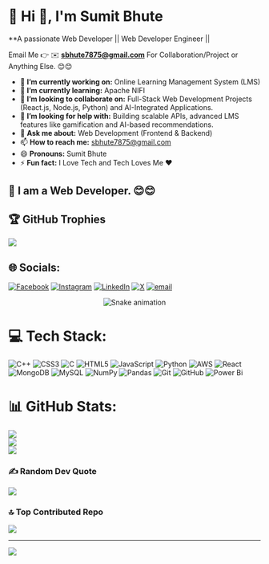 # 💫 Hi 👋, I'm Sumit Bhute
**A passionate Web Developer || Web Developer Engineer ||

Email Me 👉 ✉️ **sbhute7875@gmail.com** For Collaboration/Project or Anything Else. 😊😊

- 🔭 **I’m currently working on:** Online Learning Management System (LMS)
- 🌱 **I’m currently learning:** Apache NIFI
- 👯 **I’m looking to collaborate on:** Full-Stack Web Development Projects (React.js, Node.js, Python) and AI-Integrated Applications.
- 🤔 **I’m looking for help with:** Building scalable APIs, advanced LMS features like gamification and AI-based recommendations.
- 💬 **Ask me about:**  Web Development (Frontend & Backend)
- 📫 **How to reach me:** sbhute7875@gmail.com
- 😄 **Pronouns:** Sumit Bhute
- ⚡ **Fun fact:** I Love Tech and Tech Loves Me ❤


## 🔗 I am a Web Developer. 😊😊

## 🏆 GitHub Trophies
![](https://github-profile-trophy.vercel.app/?username=Sumit776831&theme=radical&no-frame=false&no-bg=true&margin-w=4)

## 🌐 Socials:
[![Facebook](https://img.shields.io/badge/Facebook-%231877F2.svg?logo=Facebook&logoColor=white)](https://facebook.com/https://www.facebook.com/profile.php?id=100093559794030) [![Instagram](https://img.shields.io/badge/Instagram-%23E4405F.svg?logo=Instagram&logoColor=white)](https://instagram.com/sumit.bhute) [![LinkedIn](https://img.shields.io/badge/LinkedIn-%230077B5.svg?logo=linkedin&logoColor=white)](https://linkedin.com/in/https://www.linkedin.com/in/sumitbhute/) [![X](https://img.shields.io/badge/X-black.svg?logo=X&logoColor=white)](https://x.com/SumitBhute4211) [![email](https://img.shields.io/badge/Email-D14836?logo=gmail&logoColor=white)](mailto:sbhute7875@gmail.com) 

<!-- Snake Game Repo View -->

<div align="center">
  <img src="https://profile-readme-generator.com/assets/snake.svg" alt="Snake animation" />
</div>

# 💻 Tech Stack:
![C++](https://img.shields.io/badge/c++-%2300599C.svg?style=for-the-badge&logo=c%2B%2B&logoColor=white) ![CSS3](https://img.shields.io/badge/css3-%231572B6.svg?style=for-the-badge&logo=css3&logoColor=white) ![C](https://img.shields.io/badge/c-%2300599C.svg?style=for-the-badge&logo=c&logoColor=white) ![HTML5](https://img.shields.io/badge/html5-%23E34F26.svg?style=for-the-badge&logo=html5&logoColor=white) ![JavaScript](https://img.shields.io/badge/javascript-%23323330.svg?style=for-the-badge&logo=javascript&logoColor=%23F7DF1E) ![Python](https://img.shields.io/badge/python-3670A0?style=for-the-badge&logo=python&logoColor=ffdd54) ![AWS](https://img.shields.io/badge/AWS-%23FF9900.svg?style=for-the-badge&logo=amazon-aws&logoColor=white) ![React](https://img.shields.io/badge/react-%2320232a.svg?style=for-the-badge&logo=react&logoColor=%2361DAFB) ![MongoDB](https://img.shields.io/badge/MongoDB-%234ea94b.svg?style=for-the-badge&logo=mongodb&logoColor=white) ![MySQL](https://img.shields.io/badge/mysql-4479A1.svg?style=for-the-badge&logo=mysql&logoColor=white) ![NumPy](https://img.shields.io/badge/numpy-%23013243.svg?style=for-the-badge&logo=numpy&logoColor=white) ![Pandas](https://img.shields.io/badge/pandas-%23150458.svg?style=for-the-badge&logo=pandas&logoColor=white) ![Git](https://img.shields.io/badge/git-%23F05033.svg?style=for-the-badge&logo=git&logoColor=white) ![GitHub](https://img.shields.io/badge/github-%23121011.svg?style=for-the-badge&logo=github&logoColor=white) ![Power Bi](https://img.shields.io/badge/power_bi-F2C811?style=for-the-badge&logo=powerbi&logoColor=black)
# 📊 GitHub Stats:
![](https://github-readme-stats.vercel.app/api?username=Sumit776831&theme=dark&hide_border=false&include_all_commits=true&count_private=false)<br/>
![](https://nirzak-streak-stats.vercel.app/?user=Sumit776831&theme=dark&hide_border=false)<br/>
![](https://github-readme-stats.vercel.app/api/top-langs/?username=Sumit776831&theme=dark&hide_border=false&include_all_commits=true&count_private=false&layout=compact)

### ✍️ Random Dev Quote
![](https://quotes-github-readme.vercel.app/api?type=horizontal&theme=radical)

### 🔝 Top Contributed Repo
![](https://github-contributor-stats.vercel.app/api?username=Sumit776831&limit=5&theme=dark&combine_all_yearly_contributions=true)

---
[![](https://visitcount.itsvg.in/api?id=Sumit776831&icon=0&color=0)](https://visitcount.itsvg.in)

<!-- Proudly created with GPRM ( https://gprm.itsvg.in ) -->
